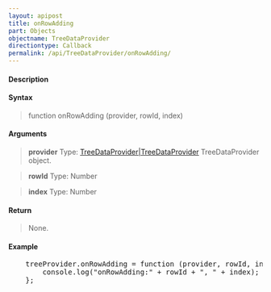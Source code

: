 ```yaml
---
layout: apipost
title: onRowAdding
part: Objects
objectname: TreeDataProvider
directiontype: Callback
permalink: /api/TreeDataProvider/onRowAdding/
---
```



#### Description

> 

#### Syntax

> function onRowAdding (provider, rowId, index)

#### Arguments

> **provider**
> Type: [TreeDataProvider\|TreeDataProvider](/api/TreeDataProvider/)
> TreeDataProvider object.

> **rowId**
> Type: Number
> 

> **index**
> Type: Number
> 

#### Return

> None.

#### Example

<pre class="prettyprint">
    treeProvider.onRowAdding = function (provider, rowId, index) {
        console.log("onRowAdding:" + rowId + ", " + index);
    };
</pre>

